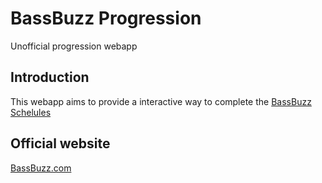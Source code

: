 # BassBuzz Progression
Unofficial progression webapp

## Introduction

This webapp aims to provide a interactive way to complete the [BassBuzz Schelules](https://www.bassbuzz.com/lessons/beginner-to-badass/extras/download)

## Official website

[BassBuzz.com](https://www.bassbuzz.com)
